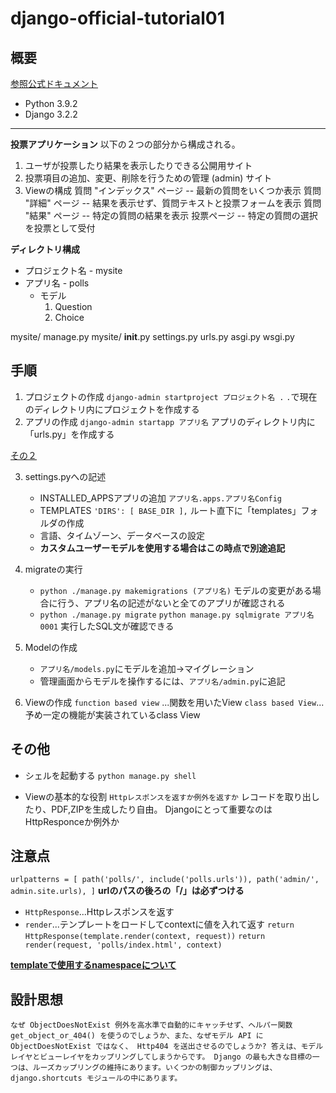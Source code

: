 # django-official-tutorial01
## 概要
[参照公式ドキュメント](https://docs.djangoproject.com/ja/3.2/intro/tutorial01/)
* Python 3.9.2
* Django 3.2.2

***
**投票アプリケーション**
以下の２つの部分から構成される。
1. ユーザが投票したり結果を表示したりできる公開用サイト
2. 投票項目の追加、変更、削除を行うための管理 (admin) サイト
3. Viewの構成
    質問 "インデックス" ページ -- 最新の質問をいくつか表示
    質問 "詳細" ページ -- 結果を表示せず、質問テキストと投票フォームを表示
    質問 "結果" ページ -- 特定の質問の結果を表示
    投票ページ -- 特定の質問の選択を投票として受付

**ディレクトリ構成**
* プロジェクト名 - mysite
* アプリ名 - polls
    * モデル
        1. Question
        2. Choice


mysite/
    manage.py
    mysite/
        __init__.py
        settings.py
        urls.py
        asgi.py
        wsgi.py



## 手順
1. プロジェクトの作成
    `django-admin startproject プロジェクト名 .`
    ` . `で現在のディレクトリ内にプロジェクトを作成する
2. アプリの作成
    `django-admin startapp アプリ名`
    アプリのディレクトリ内に「urls.py」を作成する

[その２](https://docs.djangoproject.com/ja/3.2/intro/tutorial02/)

3. settings.pyへの記述
    * INSTALLED_APPSアプリの追加 `アプリ名.apps.アプリ名Config`
    * TEMPLATES `'DIRS': [ BASE_DIR ],` ルート直下に「templates」フォルダの作成
    * 言語、タイムゾーン、データベースの設定
    * **カスタムユーザーモデルを使用する場合はこの時点で別途追記**

4. migrateの実行
    * `python ./manage.py makemigrations (アプリ名)`
        モデルの変更がある場合に行う、アプリ名の記述がないと全てのアプリが確認される
    * `python ./manage.py migrate`
        `python manage.py sqlmigrate アプリ名 0001`
        実行したSQL文が確認できる

5. Modelの作成
    * `アプリ名/models.py`にモデルを追加→マイグレーション
    * 管理画面からモデルを操作するには、`アプリ名/admin.py`に追記

6. Viewの作成
    `function based view` ...関数を用いたView
    `class based View`...予め一定の機能が実装されているclass View

## その他
* シェルを起動する
    `python manage.py shell`

* Viewの基本的な役割
    `Httpレスポンスを返すか例外を返すか`
    レコードを取り出したり、PDF,ZIPを生成したり自由。
    Djangoにとって重要なのはHttpResponceか例外か



## 注意点
`urlpatterns = [
    path('polls/', include('polls.urls')),
    path('admin/', admin.site.urls),
]`
**urlのパスの後ろの「/」は必ずつける**

* `HttpResponse`...Httpレスポンスを返す
* `render`...テンプレートをロードしてcontextに値を入れて返す
    `return HttpResponse(template.render(context, request))`
    `return render(request, 'polls/index.html', context)`

[**templateで使用するnamespaceについて**](https://docs.djangoproject.com/ja/3.2/intro/tutorial03/)


## 設計思想
`なぜ ObjectDoesNotExist 例外を高水準で自動的にキャッチせず、ヘルパー関数 get_object_or_404() を使うのでしょうか、また、なぜモデル API に ObjectDoesNotExist ではなく、 Http404 を送出させるのでしょうか?
答えは、モデルレイヤとビューレイヤをカップリングしてしまうからです。 Django の最も大きな目標の一つは、ルーズカップリングの維持にあります。いくつかの制御カップリングは、 django.shortcuts モジュールの中にあります。`
